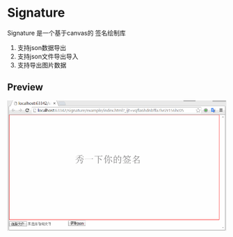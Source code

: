# Signature

Signature 是一个基于canvas的 签名绘制库

1. 支持json数据导出
2. 支持json文件导出导入
3. 支持导出图片数据

Preview
-------
![image](https://github.com/wushuyi/canvas-signature/blob/master/example/demo.gif?raw=true)